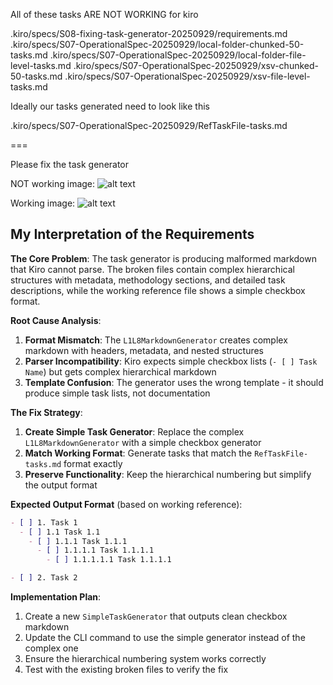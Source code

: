 

All of these tasks ARE NOT WORKING for kiro

.kiro/specs/S08-fixing-task-generator-20250929/requirements.md
.kiro/specs/S07-OperationalSpec-20250929/local-folder-chunked-50-tasks.md
.kiro/specs/S07-OperationalSpec-20250929/local-folder-file-level-tasks.md
.kiro/specs/S07-OperationalSpec-20250929/xsv-chunked-50-tasks.md
.kiro/specs/S07-OperationalSpec-20250929/xsv-file-level-tasks.md

Ideally our tasks generated need to look like this

.kiro/specs/S07-OperationalSpec-20250929/RefTaskFile-tasks.md

===

Please fix the task generator

NOT working image:
![alt text](<Screenshot 2025-09-29 at 11.35.13 AM.png>)

Working image:
![alt text](<Screenshot 2025-09-29 at 11.41.47 AM.png>)

## My Interpretation of the Requirements

**The Core Problem**: The task generator is producing malformed markdown that Kiro cannot parse. The broken files contain complex hierarchical structures with metadata, methodology sections, and detailed task descriptions, while the working reference file shows a simple checkbox format.

**Root Cause Analysis**:
1. **Format Mismatch**: The `L1L8MarkdownGenerator` creates complex markdown with headers, metadata, and nested structures
2. **Parser Incompatibility**: Kiro expects simple checkbox lists (`- [ ] Task Name`) but gets complex hierarchical markdown
3. **Template Confusion**: The generator uses the wrong template - it should produce simple task lists, not documentation

**The Fix Strategy**:
1. **Create Simple Task Generator**: Replace the complex `L1L8MarkdownGenerator` with a simple checkbox generator
2. **Match Working Format**: Generate tasks that match the `RefTaskFile-tasks.md` format exactly
3. **Preserve Functionality**: Keep the hierarchical numbering but simplify the output format

**Expected Output Format** (based on working reference):
```markdown
- [ ] 1. Task 1
  - [ ] 1.1 Task 1.1
    - [ ] 1.1.1 Task 1.1.1
      - [ ] 1.1.1.1 Task 1.1.1.1
        - [ ] 1.1.1.1.1 Task 1.1.1.1

- [ ] 2. Task 2
```

**Implementation Plan**:
1. Create a new `SimpleTaskGenerator` that outputs clean checkbox markdown
2. Update the CLI command to use the simple generator instead of the complex one
3. Ensure the hierarchical numbering system works correctly
4. Test with the existing broken files to verify the fix